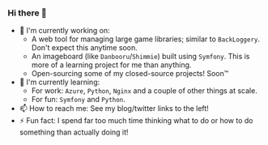 ### Hi there 👋

- 🔭 I'm currently working on:
  - A web tool for managing large game libraries; similar to `BackLoggery`. Don't expect this anytime soon.
  - An imageboard (like `Danbooru`/`Shimmie`) built using `Symfony`. This is more of a learning project for me than anything.
  - Open-sourcing some of my closed-source projects! Soon™
- 🌱 I'm currently learning:
  - For work: `Azure`, `Python`, `Nginx` and a couple of other things at scale.
  - For fun: `Symfony` and `Python`.
- 📫 How to reach me: See my blog/twitter links to the left!
- ⚡ Fun fact: I spend far too much time thinking what to do or how to do something than actually doing it!
